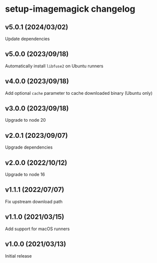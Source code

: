 # setup-imagemagick changelog

## v5.0.1 (2024/03/02)

Update dependencies

## v5.0.0 (2023/09/18)

Automatically install `libfuse2` on Ubuntu runners

## v4.0.0 (2023/09/18)

Add optional `cache` parameter to cache downloaded binary (Ubuntu only)

## v3.0.0 (2023/09/18)

Upgrade to node 20

## v2.0.1 (2023/09/07)

Upgrade dependencies

## v2.0.0 (2022/10/12)

Upgrade to node 16

## v1.1.1 (2022/07/07)

Fix upstream download path

## v1.1.0 (2021/03/15)

Add support for macOS runners

## v1.0.0 (2021/03/13)

Initial release
